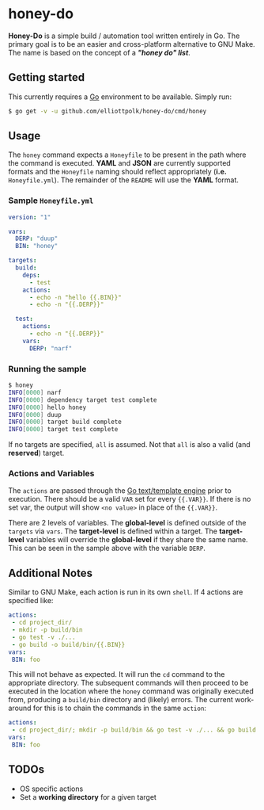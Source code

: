# honey-do
**Honey-Do** is a simple build / automation tool written entirely in Go. The primary goal is to be an easier and cross-platform alternative to GNU Make. The name is based on the concept of a **_"honey do" list_**.

## Getting started
This currently requires a [Go](https://golang.org/) environment to be available. Simply run:

```bash
$ go get -v -u github.com/elliottpolk/honey-do/cmd/honey
```

## Usage
The ```honey``` command expects a ```Honeyfile``` to be present in the path where the command is executed. **YAML** and **JSON** are currently supported formats and the ```Honeyfile``` naming should reflect appropriately (**i.e.** ```Honeyfile.yml```). The remainder of the ```README``` will use the **YAML** format.

### Sample ```Honeyfile.yml```

```yaml
version: "1"

vars:
  DERP: "duup"
  BIN: "honey"

targets:
  build:
    deps: 
      - test
    actions:
      - echo -n "hello {{.BIN}}"
      - echo -n "{{.DERP}}"

  test:
    actions:
      - echo -n "{{.DERP}}"
    vars:
      DERP: "narf"
```

### Running the sample

```bash
$ honey 
INFO[0000] narf
INFO[0000] dependency target test complete
INFO[0000] hello honey
INFO[0000] duup
INFO[0000] target build complete
INFO[0000] target test complete
```

If no targets are specified, ```all``` is assumed. Not that ```all``` is also a valid (and **reserved**) target.

### Actions and Variables
The ```actions``` are passed through the [Go text/template engine](https://golang.org/pkg/text/template/) prior to execution. There should be a valid ```VAR``` set for every ```{{.VAR}}```. If there is no set var, the output will show ```<no value>``` in place of the ```{{.VAR}}```.

There are 2 levels of variables. The **global-level** is defined outside of the ```targets``` via ```vars```. The **target-level** is defined within a target. The **target-level** variables will override the **global-level** if they share the same name. This can be seen in the sample above with the variable ```DERP```. 

## Additional Notes
Similar to GNU Make, each action is run in its own ```shell```. If 4 actions are specified like:

```yaml
actions:
 - cd project_dir/
 - mkdir -p build/bin
 - go test -v ./...
 - go build -o build/bin/{{.BIN}}
vars:
 BIN: foo
```

This will not behave as expected. It will run the ```cd``` command to the appropriate directory. The subsequent commands will then proceed to be executed in the location where the ```honey``` command was originally executed from, producing a ```build/bin``` directory and (likely) errors. The current work-around for this is to chain the commands in the same ```action```:

```yaml
actions:
 - cd project_dir/; mkdir -p build/bin && go test -v ./... && go build -o build/bin/{{.BIN}}
vars:
 BIN: foo
```

## TODOs
* OS specific actions
* Set a **working directory** for a given target




